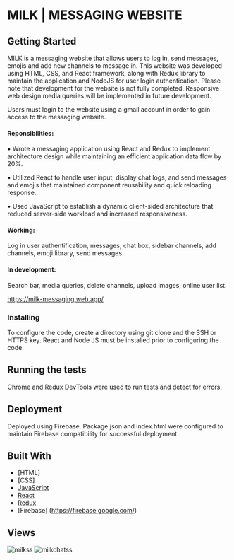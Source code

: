 # MILK | MESSAGING WEBSITE

## Getting Started

MILK is a messaging website that allows users to log in, send messages, emojis and add new channels to message in. This website was developed using HTML, CSS, and React framework, along with Redux library to maintain the application and NodeJS for user login authentication. Please note that development for the website is not fully completed. Responsive web design media queries will be implemented in future development.

Users must login to the website using a gmail account in order to gain access to the messaging website. 

#### Reponsibilities:
• Wrote a messaging application using React and Redux to implement architecture design while maintaining an efficient application data flow by 20%.

• Utilized React to handle user input, display chat logs, and send messages and emojis that maintained component reusability and quick reloading response.

• Used JavaScript to establish a dynamic client-sided architecture that reduced server-side workload and increased responsiveness.

#### Working: 
Log in user authentification, messages, chat box, sidebar channels, add channels, emoji library, send messages.

#### In development: 
Search bar, media queries, delete channels, upload images, online user list.

https://milk-messaging.web.app/

### Installing

To configure the code, create a directory using git clone and the SSH or HTTPS key. React and Node JS must be installed prior to configuring the code.

## Running the tests

Chrome and Redux DevTools were used to run tests and detect for errors. 

## Deployment

Deployed using Firebase. Package.json and index.html were configured to maintain Firebase compatibility for successful deployment.

## Built With

* [HTML] 
* [CSS] 
* [JavaScript](https://www.javascript.com/) 
* [React](https://reactjs.org/) 
* [Redux](https://react-redux.js.org/) 
* [Firebase] (https://firebase.google.com/)

## Views
![milkss](https://user-images.githubusercontent.com/97206862/175226575-e6a78ec7-045f-4a7f-ba84-d4d591f9cc4f.PNG)
![milkchatss](https://user-images.githubusercontent.com/97206862/175226581-a495be19-7bfb-4fa2-81eb-83bc60b1b073.PNG)


